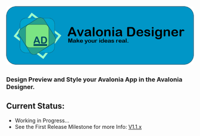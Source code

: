 <h1>
<img src="https://github.com/BoTech-Development/BoTech.AvaloniaDesigner/blob/master/BoTech.AvaloniaDesigner/Assets/AvaloniaDesigner_Block_Logo.png"
<br/>
<h3>Design Preview and Style your Avalonia App in the Avalonia Designer.</h3>
</h1>

## Current Status:
+ Working in Progress...
+ See the First Release Milestone for more Info: [V1.1.x](https://github.com/BoTech-Development/BoTech.AvaloniaDesigner/milestone/1)
